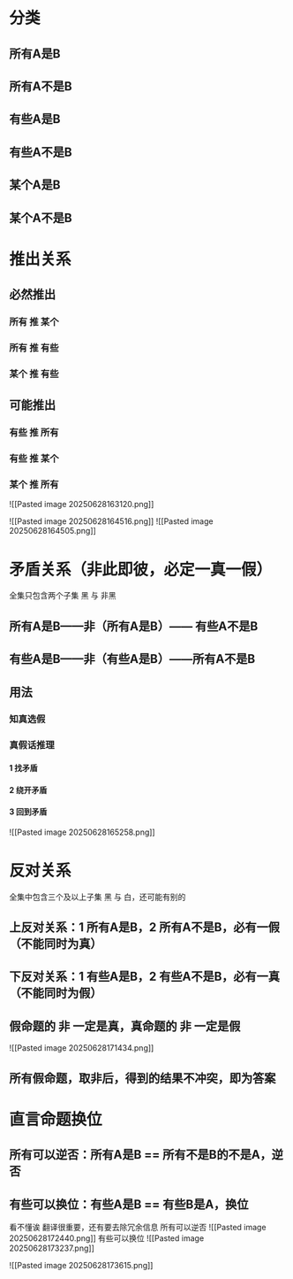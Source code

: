# 分类
## 所有A是B
## 所有A不是B
## 有些A是B
## 有些A不是B
## 某个A是B
## 某个A不是B
# 推出关系
## 必然推出
### 所有 推 某个
### 所有 推 有些
### 某个 推 有些
## 可能推出
### 有些 推 所有
### 有些 推 某个
### 某个 推 所有
![[Pasted image 20250628163120.png]]

![[Pasted image 20250628164516.png]]
![[Pasted image 20250628164505.png]]

# 矛盾关系（非此即彼，必定一真一假）
全集只包含两个子集
黑 与 非黑
## 所有A是B——非（所有A是B）—— 有些A不是B
## 有些A是B——非（有些A是B）——所有A不是B
## 用法
### 知真选假
### 真假话推理
#### 1 找矛盾
#### 2 绕开矛盾
#### 3 回到矛盾
![[Pasted image 20250628165258.png]]

# 反对关系
全集中包含三个及以上子集
黑 与 白，还可能有别的
## 上反对关系：1 所有A是B，2 所有A不是B，必有一假（不能同时为真）
## 下反对关系：1 有些A是B，2 有些A不是B，必有一真（不能同时为假）

## 假命题的 非 一定是真，真命题的 非 一定是假
![[Pasted image 20250628171434.png]]
## 所有假命题，取非后，得到的结果不冲突，即为答案

# 直言命题换位
## 所有可以逆否：所有A是B == 所有不是B的不是A，逆否
## 有些可以换位：有些A是B == 有些B是A，换位

看不懂诶
翻译很重要，还有要去除冗余信息
所有可以逆否
![[Pasted image 20250628172440.png]]
有些可以换位
![[Pasted image 20250628173237.png]]

![[Pasted image 20250628173615.png]]